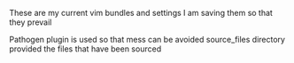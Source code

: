 These are my current vim bundles and settings 
I am saving them so that they prevail

Pathogen plugin is used so that mess can be avoided
source_files directory provided the files that have been sourced
